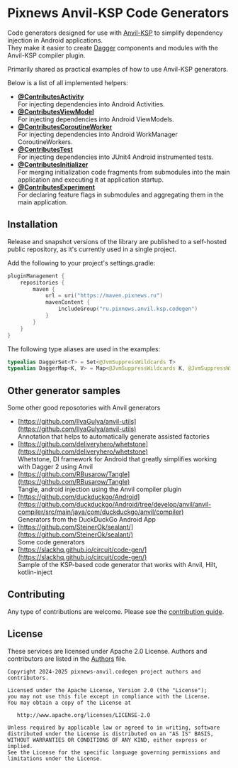 # Pixnews Anvil-KSP Code Generators

Code generators designed for use with [Anvil-KSP] to simplify dependency injection in Android applications.  
They make it easier to create [Dagger] components and modules with the Anvil-KSP compiler plugin.

Primarily shared as practical examples of how to use Anvil-KSP generators.

Below is a list of all implemented helpers:

* __[@ContributesActivity]__  
  For injecting dependencies into Android Activities.
* __[@ContributesViewModel]__  
  For injecting dependencies into Android ViewModels.
* __[@ContributesCoroutineWorker]__  
  For injecting dependencies into Android WorkManager CoroutineWorkers.
* __[@ContributesTest]__  
  For injecting dependencies into JUnit4 Android instrumented tests.
* __[@ContributesInitializer]__  
  For merging initialization code fragments from submodules into the main application and executing it at application startup.
* __[@ContributesExperiment]__  
  For declaring feature flags in submodules and aggregating them in the main application.

## Installation

Release and snapshot versions of the library are published to a self-hosted public repository, as it's currently used in a single project.

Add the following to your project's settings.gradle:

```kotlin
pluginManagement {
    repositories {
        maven {
            url = uri("https://maven.pixnews.ru")
            mavenContent {
                includeGroup("ru.pixnews.anvil.ksp.codegen")
            }
        }
    }
}
```

The following type aliases are used in the examples:

```kotlin
typealias DaggerSet<T> = Set<@JvmSuppressWildcards T>
typealias DaggerMap<K, V> = Map<@JvmSuppressWildcards K, @JvmSuppressWildcards V>
```

## Other generator samples

Some other good reposotories with Anvil generators

* [https://github.com/IlyaGulya/anvil-utils](https://github.com/IlyaGulya/anvil-utils)  
  Annotation that helps to automatically generate assisted factories
* [https://github.com/deliveryhero/whetstone](https://github.com/deliveryhero/whetstone)  
  Whetstone, DI framework for Android that greatly simplifies working with Dagger 2 using Anvil
* [https://github.com/RBusarow/Tangle](https://github.com/RBusarow/Tangle)  
  Tangle, android injection using the Anvil compiler plugin
* [https://github.com/duckduckgo/Android](https://github.com/duckduckgo/Android/tree/develop/anvil/anvil-compiler/src/main/java/com/duckduckgo/anvil/compiler)  
  Generators from the DuckDuckGo Android App
* [https://github.com/SteinerOk/sealant/](https://github.com/SteinerOk/sealant/)  
  Some code generators
* [https://slackhq.github.io/circuit/code-gen/](https://slackhq.github.io/circuit/code-gen/)  
  Sample of the KSP-based code generator that works with Anvil, Hilt, kotlin-inject

## Contributing

Any type of contributions are welcome. Please see the [contribution guide].

## License

These services are licensed under Apache 2.0 License. Authors and contributors are listed in the
[Authors] file.

```
Copyright 2024-2025 pixnews-anvil.codegen project authors and contributors.

Licensed under the Apache License, Version 2.0 (the "License");
you may not use this file except in compliance with the License.
You may obtain a copy of the License at

   http://www.apache.org/licenses/LICENSE-2.0

Unless required by applicable law or agreed to in writing, software
distributed under the License is distributed on an "AS IS" BASIS,
WITHOUT WARRANTIES OR CONDITIONS OF ANY KIND, either express or implied.
See the License for the specific language governing permissions and
limitations under the License.
```

[Anvil-KSP]: https://github.com/ZacSweers/anvil
[Dagger]: https://github.com/google/dagger
[contribution guide]: https://github.com/illarionov/pixnews-anvil-codegen/blob/main/CONTRIBUTING.md
[Authors]: https://github.com/illarionov/pixnews-anvil-codegen/blob/main/AUTHORS
[@ContributesActivity]: https://illarionov.github.io/pixnews-anvil-codegen/activity-generator/
[@ContributesViewModel]: https://illarionov.github.io/pixnews-anvil-codegen/viewmodel-generator/
[@ContributesCoroutineWorker]: https://illarionov.github.io/pixnews-anvil-codegen/workmanager-generator/
[@ContributesTest]: https://illarionov.github.io/pixnews-anvil-codegen/test-generator/
[@ContributesInitializer]: https://illarionov.github.io/pixnews-anvil-codegen/initializer-generator/
[@ContributesExperiment]: https://illarionov.github.io/pixnews-anvil-codegen/experiment-generator/
